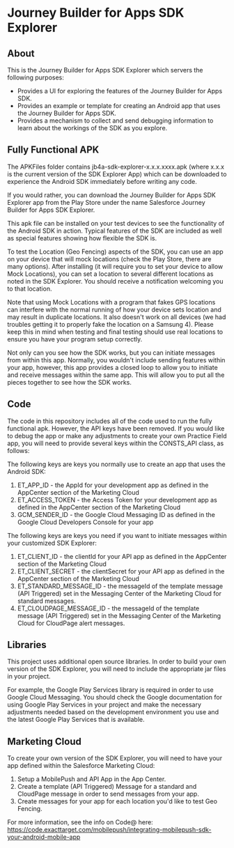 # Journey Builder for Apps SDK Explorer

## About
This is the Journey Builder for Apps SDK Explorer which servers the following purposes:

- Provides a UI for exploring the features of the Journey Builder for Apps SDK.
- Provides an example or template for creating an Android app that uses the Journey Builder for Apps SDK.
- Provides a mechanism to collect and send debugging information to learn about the workings of the SDK as you explore.

## Fully Functional APK
The APKFiles folder contains jb4a-sdk-explorer-x.x.x.xxxx.apk (where x.x.x is the current version of the SDK Explorer App) which can be downloaded to experience the Android SDK immediately before writing any code.

If you would rather, you can download the Journey Builder for Apps SDK Explorer app from the Play Store under the name Salesforce Journey Builder for Apps SDK Explorer.

This apk file can be installed on your test devices to see the functionality of the Android SDK in action.  Typical features of the SDK are included as well as special features showing how flexible the SDK is.

To test the Location (Geo Fencing) aspects of the SDK, you can use an app on your device that will mock locations (check the Play Store, there are many options).  After installing (it will require you to set your device to allow Mock Locations), you can set a location to several different locations as noted in the SDK Explorer. You should receive a notification welcoming you to that location.

Note that using Mock Locations with a program that fakes GPS locations can interfere with the normal running of how your device sets location and may result in duplicate locations.  It also doesn't work on all devices (we had troubles getting it to properly fake the location on a Samsung 4).  Please keep this in mind when testing and final testing should use real locations to ensure you have your program setup correctly.

Not only can you see how the SDK works, but you can initiate messages from within this app.  Normally, you wouldn't include sending features within your app, however, this app provides a closed loop to allow you to initiate and receive messages within the same app.  This will allow you to put all the pieces together to see how the SDK works.

## Code
The code in this repository includes all of the code used to run the fully functional apk.  However, the API keys have been removed.  If you would like to debug the app or make any adjustments to create your own Practice Field app, you will need to provide several keys within the CONSTS_API class, as follows:

The following keys are keys you normally use to create an app that uses the Android SDK:

1. ET_APP_ID - the AppId for your development app as defined in the AppCenter section of the Marketing Cloud
2. ET_ACCESS_TOKEN - the Access Token for your development app as defined in the AppCenter section of the Marketing Cloud
3. GCM_SENDER_ID - the Google Cloud Messaging ID as defined in the Google Cloud Developers Console for your app

The following keys are keys you need if you want to initiate messages within your customized SDK Explorer:

1. ET_CLIENT_ID - the clientId for your API app as defined in the AppCenter section of the Marketing Cloud
2. ET_CLIENT_SECRET -  the clientSecret for your API app as defined in the AppCenter section of the Marketing Cloud
3. ET_STANDARD_MESSAGE_ID - the messageId of the template message (API Triggered) set in the Messaging Center of the Marketing Cloud for standard messages.
3. ET_CLOUDPAGE_MESSAGE_ID - the messageId of the template message (API Triggered) set in the Messaging Center of the Marketing Cloud for CloudPage alert messages.

## Libraries
This project uses additional open source libraries.  In order to build your own version of the SDK Explorer, you will need to include the appropriate jar files in your project.

For example, the  Google Play Services library is required in order to use Google Cloud Messaging.  You should check the Google documentation for using Google Play Services in your project and make the necessary adjustments needed based on the development environment you use and the latest Google Play Services that is available.

## Marketing Cloud
To create your own version of the SDK Explorer, you will need to have your app defined within the Salesforce Marketing Cloud:

1. Setup a MobilePush and API App in the App Center.
2. Create a template (API Triggered) Message for a standard and CloudPage message in order to send messages from your app.
3. Create messages for your app for each location you'd like to test Geo Fencing.

For more information, see the info on Code@ here:
https://code.exacttarget.com/mobilepush/integrating-mobilepush-sdk-your-android-mobile-app



